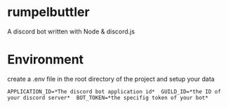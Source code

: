 # rumpelbuttler
A discord bot written with Node &amp; discord.js

# Environment

create a .env file in the root directory of the project and setup your data

`APPLICATION_ID=*The discord bot application id* 
  GUILD_ID=*the ID of your discord server* 
  BOT_TOKEN=*the specifig token of your bot*`


